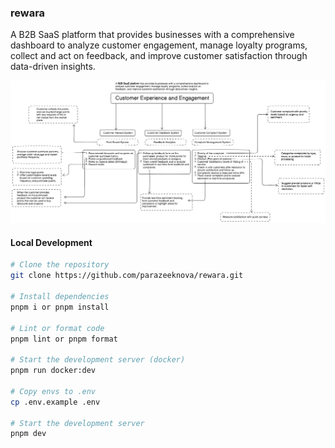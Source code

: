 ### rewara

A B2B SaaS platform that provides businesses with a comprehensive dashboard to analyze customer engagement, manage loyalty programs, collect and act on feedback, and improve customer satisfaction through data-driven insights.

![b2b-saas](./assets//b2bsass.jpg)

#### Local Development

```bash
# Clone the repository
git clone https://github.com/parazeeknova/rewara.git

# Install dependencies
pnpm i or pnpm install

# Lint or format code
pnpm lint or pnpm format

# Start the development server (docker)
pnpm run docker:dev

# Copy envs to .env
cp .env.example .env

# Start the development server
pnpm dev
```
